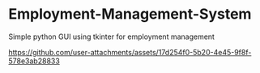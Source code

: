 # Employment-Management-System
Simple python GUI using tkinter for employment management


https://github.com/user-attachments/assets/17d254f0-5b20-4e45-9f8f-578e3ab28833

